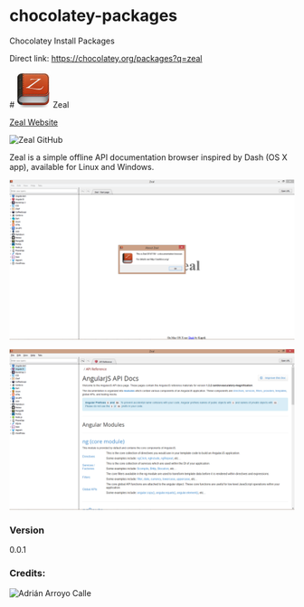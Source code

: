 chocolatey-packages
===================

Chocolatey Install Packages

Direct link: 
https://chocolatey.org/packages?q=zeal


#![Zeal](https://github.com/cellx/chocolatey-packages/blob/master/zeal/zeal_icons/zeal_64px.png) Zeal


[Zeal Website](http://zealdocs.org/download.html)

![Zeal GitHub](https://github.com/jkozera/zeal)

Zeal is a simple offline API documentation browser inspired by Dash (OS X app), available for Linux and Windows. 

![Zeal example 1](https://github.com/cellx/chocolatey-packages/blob/master/zeal/zeal_icons/zeal_screenshot_windows.png)

![Zeal example 2](https://github.com/cellx/chocolatey-packages/blob/master/zeal/zeal_icons/zeal_screenshot_windows_angularjs-docs.png)


### Version
0.0.1


### Credits:

![Adrián Arroyo Calle](https://github.com/AdrianArroyoCalle/chocolatey-packages/tree/master/zeal) 

